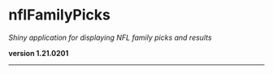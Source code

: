 # nflFamilyPicks

*Shiny application for displaying NFL family picks and results*

**version 1.21.0201**

----------
